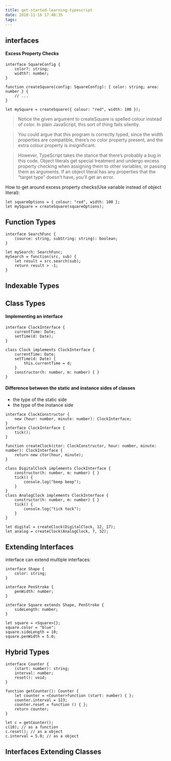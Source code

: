 ```yaml
---
title: get-started-learning-typescript
date: 2018-11-16 17:48:35
tags:
---
```

## interfaces
#### Excess Property Checks
```
interface SquareConfig {
    color?: string;
    width?: number;
}

function createSquare(config: SquareConfig): { color: string; area: number } {
    // ...
}

let mySquare = createSquare({ colour: "red", width: 100 });
```

> Notice the given argument to createSquare is spelled colour instead of color. In plain JavaScript, this sort of thing fails silently.

> You could argue that this program is correctly typed, since the width properties are compatible, there’s no color property present, and the extra colour property is insignificant.

> However, TypeScript takes the stance that there’s probably a bug in this code. Object literals get special treatment and undergo excess property checking when assigning them to other variables, or passing them as arguments. If an object literal has any properties that the “target type” doesn’t have, you’ll get an error.

How to get around excess property checks(Use variable instead of object literal):
```
let squareOptions = { colour: "red", width: 100 };
let mySquare = createSquare(squareOptions);
```

## Function Types
```
interface SearchFunc {
    (source: string, subString: string): boolean;
}
```
```
let mySearch: SearchFunc;
mySearch = function(src, sub) {
    let result = src.search(sub);
    return result > -1;
}
```

## Indexable Types
## Class Types
#### Implementing an interface
```
interface ClockInterface {
    currentTime: Date;
    setTime(d: Date);
}

class Clock implements ClockInterface {
    currentTime: Date;
    setTime(d: Date) {
        this.currentTime = d;
    }
    constructor(h: number, m: number) { }
}
```
#### Difference between the static and instance sides of classes
- the type of the static side
- the type of the instance side
```
interface ClockConstructor {
    new (hour: number, minute: number): ClockInterface;
}
interface ClockInterface {
    tick();
}

function createClock(ctor: ClockConstructor, hour: number, minute: number): ClockInterface {
    return new ctor(hour, minute);
}

class DigitalClock implements ClockInterface {
    constructor(h: number, m: number) { }
    tick() {
        console.log("beep beep");
    }
}
class AnalogClock implements ClockInterface {
    constructor(h: number, m: number) { }
    tick() {
        console.log("tick tock");
    }
}

let digital = createClock(DigitalClock, 12, 17);
let analog = createClock(AnalogClock, 7, 32);
```
## Extending Interfaces
interface can extend multiple interfaces:
```
interface Shape {
    color: string;
}

interface PenStroke {
    penWidth: number;
}

interface Square extends Shape, PenStroke {
    sideLength: number;
}

let square = <Square>{};
square.color = "blue";
square.sideLength = 10;
square.penWidth = 5.0;

```

## Hybrid Types
```
interface Counter {
    (start: number): string;
    interval: number;
    reset(): void;
}

function getCounter(): Counter {
    let counter = <Counter>function (start: number) { };
    counter.interval = 123;
    counter.reset = function () { };
    return counter;
}

let c = getCounter();
c(10); // as a function
c.reset(); // as a object
c.interval = 5.0; // as a object
```
## Interfaces Extending Classes